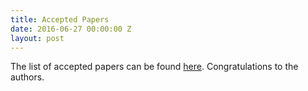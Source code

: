 ```yaml
---
title: Accepted Papers
date: 2016-06-27 00:00:00 Z
layout: post
---
```


<p class="text-justify">The list of accepted papers can be found <a href="{{ site.url }}/program/accepted">here</a>. Congratulations to the authors.</p>

